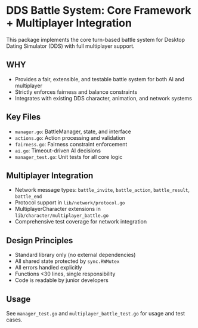 # DDS Battle System: Core Framework + Multiplayer Integration

This package implements the core turn-based battle system for Desktop Dating Simulator (DDS) with full multiplayer support.

## WHY
- Provides a fair, extensible, and testable battle system for both AI and multiplayer
- Strictly enforces fairness and balance constraints
- Integrates with existing DDS character, animation, and network systems

## Key Files
- `manager.go`: BattleManager, state, and interface
- `actions.go`: Action processing and validation
- `fairness.go`: Fairness constraint enforcement
- `ai.go`: Timeout-driven AI decisions
- `manager_test.go`: Unit tests for all core logic

## Multiplayer Integration
- Network message types: `battle_invite`, `battle_action`, `battle_result`, `battle_end`
- Protocol support in `lib/network/protocol.go`
- MultiplayerCharacter extensions in `lib/character/multiplayer_battle.go`
- Comprehensive test coverage for network integration

## Design Principles
- Standard library only (no external dependencies)
- All shared state protected by `sync.RWMutex`
- All errors handled explicitly
- Functions <30 lines, single responsibility
- Code is readable by junior developers

## Usage
See `manager_test.go` and `multiplayer_battle_test.go` for usage and test cases.
